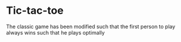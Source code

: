 # Tic-tac-toe
The classic game has been modified such that the first person to play always wins such that he plays optimally
